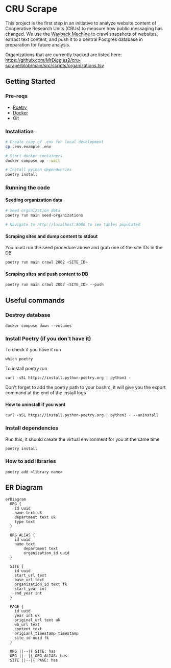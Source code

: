 # CRU Scrape

This project is the first step in an initiative to analyze website content of Cooperative Research Units (CRUs) to measure how public messaging has changed. We use the [Wayback Machine](https://web.archive.org/) to crawl snapshots of websites, extract text content, and push it to a central Postgres database in preparation for future analysis.

Organizations that are currently tracked are listed here: https://github.com/MrDiggles2/cru-scrape/blob/main/src/scripts/organizations.tsv

## Getting Started

### Pre-reqs

* [Poetry](https://python-poetry.org/)
* [Docker](https://www.docker.com/)
* Git

### Installation

```bash
# Create copy of .env for local development
cp .env.example .env

# Start docker containers
docker compose up --wait

# Install python dependencies
poetry install
```

### Running the code

#### Seeding organization data

```bash
# Seed organization data
poetry run main seed-organizations

# Navigate to http://localhost:8080 to see tables populated
```

#### Scraping sites and dump content to stdout

You must run the seed procedure above and grab one of the site IDs in the DB

```bash
poetry run main crawl 2002 <SITE_ID>
```

#### Scraping sites and push content to DB

```bash
poetry run main crawl 2002 <SITE_ID> --push
```

## Useful commands

### Destroy database
```
docker compose down --volumes
```

### Install Poetry (if you don't have it)
To check if you have it run
```
which poetry
```
To install poetry run
```
curl -sSL https://install.python-poetry.org | python3 -
```

Don't forget to add the poetry path to your bashrc, it will give you the export command at the end of the install logs

#### How to uninstall if you want
```
curl -sSL https://install.python-poetry.org | python3 - --uninstall
```

### Install dependencies

Run this, it should create the virtual environment for you at the same time
```
poetry install
```

### How to add libraries
```
poetry add <library name>
```

## ER Diagram

```mermaid
erDiagram
  ORG {
    id uuid
    name text uk
    department text uk
    type text
  }
  
  ORG_ALIAS {
  	id uuid
  	name text
		department text
		organization_id uuid
  }

  SITE {
    id uuid
    start_url text
    base_url text
    organization_id text fk
    start_year int
    end_year int
  }

  PAGE {
    id uuid
    year int uk
    original_url text uk
    wb_url text
    content text
    origianl_timestamp timestamp
    site_id uuid fk
  }
  
  ORG ||--|{ SITE: has
  ORG ||--|{ ORG_ALIAS: has
  SITE ||--|{ PAGE: has
```
